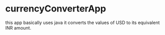 # currencyConverterApp
this app basically uses java
it converts the values of USD to its equivalent INR amount.

